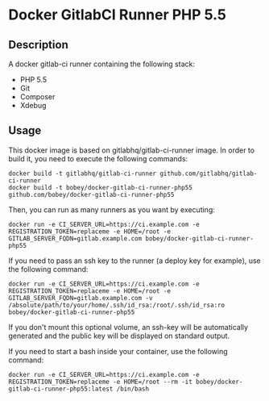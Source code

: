 # Docker GitlabCI Runner PHP 5.5

## Description

A docker gitlab-ci runner containing the following stack:

- PHP 5.5
- Git
- Composer
- Xdebug

## Usage

This docker image is based on gitlabhq/gitlab-ci-runner image. In order to build it, you need to execute the following
commands:

```
docker build -t gitlabhq/gitlab-ci-runner github.com/gitlabhq/gitlab-ci-runner
docker build -t bobey/docker-gitlab-ci-runner-php55 github.com/bobey/docker-gitlab-ci-runner-php55
```

Then, you can run as many runners as you want by executing:

```
docker run -e CI_SERVER_URL=https://ci.example.com -e REGISTRATION_TOKEN=replaceme -e HOME=/root -e GITLAB_SERVER_FQDN=gitlab.example.com bobey/docker-gitlab-ci-runner-php55
```

If you need to pass an ssh key to the runner (a deploy key for example), use the following command:

```
docker run -e CI_SERVER_URL=https://ci.example.com -e REGISTRATION_TOKEN=replaceme -e HOME=/root -e GITLAB_SERVER_FQDN=gitlab.example.com -v /absolute/path/to/your/home/.ssh/id_rsa:/root/.ssh/id_rsa:ro bobey/docker-gitlab-ci-runner-php55
```

If you don't mount this optional volume, an ssh-key will be automatically generated and the public key will be displayed
on standard output.

If you need to start a bash inside your container, use the following command:

```
docker run -e CI_SERVER_URL=https://ci.example.com -e REGISTRATION_TOKEN=replaceme -e HOME=/root --rm -it bobey/docker-gitlab-ci-runner-php55:latest /bin/bash
```
